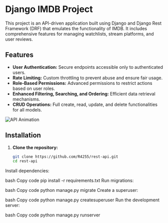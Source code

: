 # Django IMDB Project

This project is an API-driven application built using Django and Django Rest Framework (DRF) that emulates the functionality of IMDB. It includes comprehensive features for managing watchlists, stream platforms, and user reviews.

## Features

- **User Authentication:** Secure endpoints accessible only to authenticated users.
- **Rate Limiting:** Custom throttling to prevent abuse and ensure fair usage.
- **Role-Based Permissions:** Advanced permissions to restrict actions based on user roles.
- **Enhanced Filtering, Searching, and Ordering:** Efficient data retrieval mechanisms.
- **CRUD Operations:** Full create, read, update, and delete functionalities for all models.

![API Animation](https://media.giphy.com/media/xT9IgzoKnwFNmISR8I/giphy.gif)

## Installation

1. **Clone the repository:**
   ```bash
   git clone https://github.com/R4255/rest-api.git
   cd rest-api
Install dependencies:

bash
Copy code
pip install -r requirements.txt
Run migrations:

bash
Copy code
python manage.py migrate
Create a superuser:

bash
Copy code
python manage.py createsuperuser
Run the development server:

bash
Copy code
python manage.py runserver
